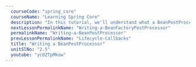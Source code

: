 ```yaml
---
  courseCode: "spring_core"
  courseName: "Learning Spring Core"
  description: "In this tutorial, we'll understand what a BeanPostProcessor is. We'll also write a BeanPostProcessor that prints a message upon initializing each and every bean in the Spring XML."
  nextLessonPermalinkName: "Writing-a-BeanFactoryPostProcessor"
  permalinkName: "Writing-a-BeanPostProcessor"
  prevLessonPermalinkName: "Lifecycle-Callbacks"
  title: "Writing a BeanPostProcessor"
  unitSlNo: "2.5"
  youtube: "ycOZTpMkow"
---
```

